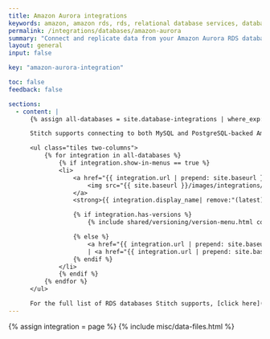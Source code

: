 ```yaml
---
title: Amazon Aurora integrations
keywords: amazon, amazon rds, rds, relational database services, database integration, etl rds, rds etl, aurora, amazon aurora, aurora rds
permalink: /integrations/databases/amazon-aurora
summary: "Connect and replicate data from your Amazon Aurora RDS databases using Stitch's database integrations."
layout: general
input: false

key: "amazon-aurora-integration"

toc: false
feedback: false

sections:
  - content: |
      {% assign all-databases = site.database-integrations | where_exp:"integration","integration.name contains 'aurora'" %}

      Stitch supports connecting to both MySQL and PostgreSQL-backed Amazon Aurora databases as data sources:

      <ul class="tiles two-columns">
          {% for integration in all-databases %}
              {% if integration.show-in-menus == true %}
              <li>
                  <a href="{{ integration.url | prepend: site.baseurl }}">
                      <img src="{{ site.baseurl }}/images/integrations/icons/{{ integration.name }}.svg" alt="{{ integration.display_name }}">
                  </a>
                  <strong>{{ integration.display_name| remove:"(latest)" | prepend: "Amazon "}}</strong><br>

                  {% if integration.has-versions %}
                      {% include shared/versioning/version-menu.html connection-type="integration" menu-type="category-page" item-name="integration" %}

                  {% else %}
                      <a href="{{ integration.url | prepend: site.baseurl | append: "#setup" }}">Setup</a> 
                      | <a href="{{ integration.url | prepend: site.baseurl | append: "#replication" }}">Replication</a>
                  {% endif %}
              </li>
              {% endif %}
          {% endfor %}
      </ul>

      For the full list of RDS databases Stitch supports, [click here]({{ site.baseurl }}/integrations/databases/amazon-rds).
---
```

{% assign integration = page %}
{% include misc/data-files.html %}